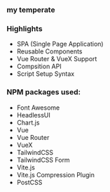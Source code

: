 ### my temperate

### Highlights
- SPA (Single Page Application)
- Reusable Components
- Vue Router & VueX Support
- Compsition API
- Script Setup Syntax


### NPM packages used:
- Font Awesome
- HeadlessUI
- Chart.js
- Vue
- Vue Router
- VueX
- TailwindCSS
- TailwindCSS Form
- Vite.js
- Vite.js Compression Plugin
- PostCSS

